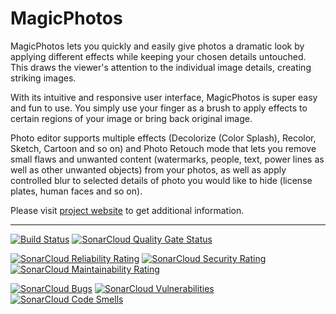 # MagicPhotos

MagicPhotos  lets  you  quickly  and  easily give photos a dramatic look by
applying  different  effects  while  keeping your chosen details untouched.
This draws the viewer's attention to the individual image details, creating
striking images.

With   its   intuitive   and   responsive  user  interface, MagicPhotos  is
super easy and fun to use. You simply use your finger as a brush  to  apply
effects  to  certain  regions of your image or bring back original  image.

Photo   editor   supports  multiple  effects  (Decolorize  (Color  Splash),
Recolor,   Sketch,  Cartoon and so on) and Photo Retouch mode that lets you
remove  small  flaws  and unwanted content (watermarks, people, text, power
lines as well as other unwanted objects) from your photos, as well as apply
controlled   blur  to  selected  details  of  photo  you would like to hide
(license  plates,  human  faces  and so on).

Please  visit [project website](https://magicphotos.sourceforge.io/) to get
additional information.

---

[![Build Status](https://github.com/magicphotos/magicphotos-android/actions/workflows/build.yml/badge.svg?branch=master)](https://github.com/magicphotos/magicphotos-android/actions/workflows/build.yml?query=branch%3Amaster)
[![SonarCloud Quality Gate Status](https://sonarcloud.io/api/project_badges/measure?project=magicphotos_magicphotos-android&metric=alert_status)](https://sonarcloud.io/dashboard?id=magicphotos_magicphotos-android)

[![SonarCloud Reliability Rating](https://sonarcloud.io/api/project_badges/measure?project=magicphotos_magicphotos-android&metric=reliability_rating)](https://sonarcloud.io/dashboard?id=magicphotos_magicphotos-android)
[![SonarCloud Security Rating](https://sonarcloud.io/api/project_badges/measure?project=magicphotos_magicphotos-android&metric=security_rating)](https://sonarcloud.io/dashboard?id=magicphotos_magicphotos-android)
[![SonarCloud Maintainability Rating](https://sonarcloud.io/api/project_badges/measure?project=magicphotos_magicphotos-android&metric=sqale_rating)](https://sonarcloud.io/dashboard?id=magicphotos_magicphotos-android)

[![SonarCloud Bugs](https://sonarcloud.io/api/project_badges/measure?project=magicphotos_magicphotos-android&metric=bugs)](https://sonarcloud.io/dashboard?id=magicphotos_magicphotos-android)
[![SonarCloud Vulnerabilities](https://sonarcloud.io/api/project_badges/measure?project=magicphotos_magicphotos-android&metric=vulnerabilities)](https://sonarcloud.io/dashboard?id=magicphotos_magicphotos-android)
[![SonarCloud Code Smells](https://sonarcloud.io/api/project_badges/measure?project=magicphotos_magicphotos-android&metric=code_smells)](https://sonarcloud.io/dashboard?id=magicphotos_magicphotos-android)

